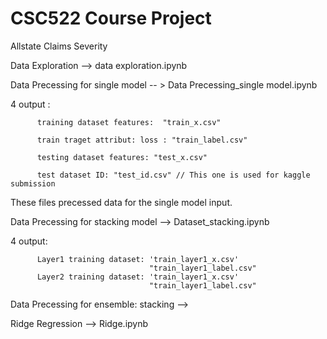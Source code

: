 # CSC522 Course Project
Allstate Claims Severity 

Data Exploration --> data exploration.ipynb

Data Precessing for single model -- > Data Precessing_single model.ipynb

4 output :

          training dataset features:  "train_x.csv"
          
          train traget attribut: loss : "train_label.csv"
          
          testing dataset features: "test_x.csv"  
          
          test dataset ID: "test_id.csv" // This one is used for kaggle submission
          
These files precessed data for the single model input. 

Data Precessing for stacking model --> Dataset_stacking.ipynb

4 output: 

          Layer1 training dataset: 'train_layer1_x.csv'
                                   "train_layer1_label.csv"
          Layer2 training dataset: 'train_layer1_x.csv'
                                   "train_layer1_label.csv"                        
                        

Data Precessing for ensemble: stacking --> 

Ridge Regression --> Ridge.ipynb
